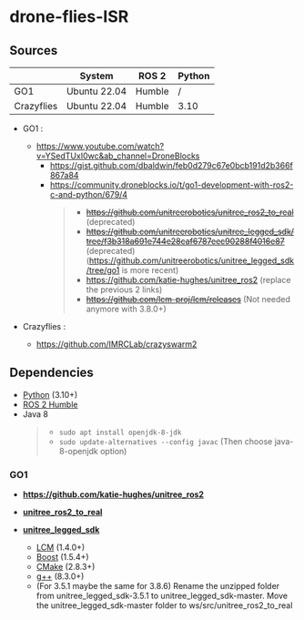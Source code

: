 # drone-flies-ISR

## Sources

| | System | ROS 2 | Python |
| ------- | ------- | ------- | ------ |
| GO1 | Ubuntu 22.04 | Humble | / |
| Crazyflies | Ubuntu 22.04 | Humble | 3.10 |

- GO1 :
  - https://www.youtube.com/watch?v=YSedTUxI0wc&ab_channel=DroneBlocks
    - https://gist.github.com/dbaldwin/feb0d279c67e0bcb191d2b366f867a84
    - https://community.droneblocks.io/t/go1-development-with-ros2-c-and-python/679/4
      > - ~~https://github.com/unitreerobotics/unitree_ros2_to_real~~ (deprecated)
      > - ~~https://github.com/unitreerobotics/unitree_legged_sdk/tree/f3b318a691e744e28caf6787eec90288f4016e87~~ (deprecated) (https://github.com/unitreerobotics/unitree_legged_sdk/tree/go1 is more recent)
      > - https://github.com/katie-hughes/unitree_ros2 (replace the previous 2 links)
      > - ~~https://github.com/lcm-proj/lcm/releases~~ (Not needed anymore with 3.8.0+)

- Crazyflies :
  - https://github.com/IMRCLab/crazyswarm2

## Dependencies

- [Python](https://www.python.org/) (3.10+)
- [ROS 2 Humble](https://docs.ros.org/en/humble/index.html)
- Java 8
  > - `sudo apt install openjdk-8-jdk`
  > - `sudo update-alternatives --config javac`
  > (Then choose java-8-openjdk option)

### GO1
- **https://github.com/katie-hughes/unitree_ros2**

- [**unitree_ros2_to_real**](https://github.com/unitreerobotics/unitree_ros2_to_real)
- [**unitree_legged_sdk**](https://github.com/unitreerobotics/unitree_legged_sdk/tree/f3b318a691e744e28caf6787eec90288f4016e87)
  - [LCM](https://lcm-proj.github.io/lcm/) (1.4.0+)
  - [Boost](https://www.boost.org) (1.5.4+)
  - [CMake](https://www.cmake.org) (2.8.3+)
  - [g++](https://gcc.gnu.org) (8.3.0+)
  - (For 3.5.1 maybe the same for 3.8.6) Rename the unzipped folder from unitree_legged_sdk-3.5.1 to unitree_legged_sdk-master.
    Move the unitree_legged_sdk-master folder to ws/src/unitree_ros2_to_real
